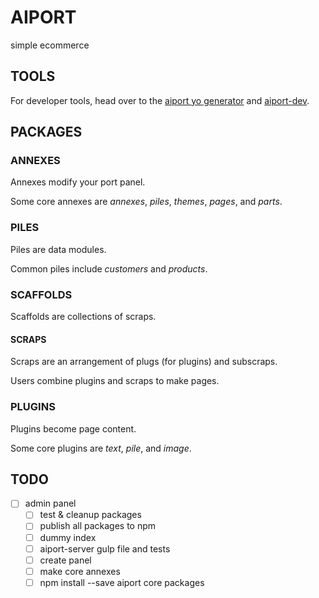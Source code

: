 
<logo>

# AIPORT

simple ecommerce

## TOOLS

For developer tools, head over to the [aiport yo generator](https://github.com/surprisetalk/generator-aiport) and [aiport-dev](https://github.com/surprisetalk/aiport-dev).

## PACKAGES

### ANNEXES

<gif>

Annexes modify your port panel.

Some core annexes are *annexes*, *piles*, *themes*, *pages*, and *parts*.

<api>

### PILES 

<gif>

Piles are data modules. 

Common piles include *customers* and *products*.

<api>

### SCAFFOLDS

<gif>

Scaffolds are collections of scraps.

<api>

#### SCRAPS

<gif>

Scraps are an arrangement of plugs (for plugins) and subscraps.

Users combine plugins and scraps to make pages.

<api>

### PLUGINS

<gif>

Plugins become page content.

Some core plugins are *text*, *pile*, and *image*.

<api>

## TODO

- [ ] admin panel
  - [ ] test & cleanup packages
  - [ ] publish all packages to npm
  - [ ] dummy index
  - [ ] aiport-server gulp file and tests
  - [ ] create panel
  - [ ] make core annexes
  - [ ] npm install --save aiport core packages
